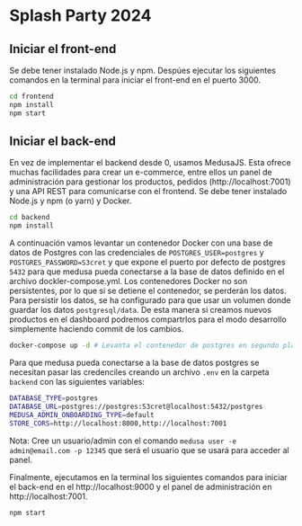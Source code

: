 # Splash Party 2024

## Iniciar el front-end
Se debe tener instalado Node.js y npm.
Despúes ejecutar los siguientes comandos en la terminal para iniciar el front-end en el puerto 3000.
```bash
cd frontend
npm install
npm start
```

## Iniciar el back-end
En vez de implementar el backend desde 0, usamos MedusaJS. Esta ofrece muchas facilidades para crear un e-commerce, entre ellos un panel de administración para gestionar los productos, pedidos (http://localhost:7001) y una API REST para comunicarse con el frontend.
Se debe tener instalado Node.js y npm (o yarn) y Docker.

```bash	
cd backend
npm install
```

A continuación vamos levantar un contenedor Docker con una base de datos de Postgres con las credenciales de `POSTGRES_USER=postgres` y `POSTGRES_PASSWORD=S3cret` y que expone el puerto por defecto de postgres `5432` para que medusa pueda conectarse a la base de datos definido en el archivo dockler-compose.yml. Los contenedores Docker no son persistentes, por lo que si se detiene el contenedor, se perderán los datos. Para persistir los datos, se ha configurado para que usar un volumen donde guardar los datos `postgresql/data`. De esta manera si creamos nuevos productos en el dashboard podremos compartrlos para el modo desarrollo simplemente haciendo commit de los cambios.

```bash
docker-compose up -d # Levanta el contenedor de postgres en segundo plano con la opción -d
```

Para que medusa pueda conectarse a la base de datos postgres se necesitan pasar las credenciles creando un archivo `.env` en la carpeta `backend` con las siguientes variables:
```bash
DATABASE_TYPE=postgres
DATABASE_URL=postgres://postgres:S3cret@localhost:5432/postgres
MEDUSA_ADMIN_ONBOARDING_TYPE=default
STORE_CORS=http://localhost:8000,http://localhost:7001
```

Nota: Cree un usuario/admin con  el comando `medusa user -e admin@email.com -p 12345` que será el usuario que se usará para acceder al panel.

Finalmente, ejecutamos en la terminal los siguientes comandos para iniciar el back-end en el http://localhost:9000 y el panel de administración en http://localhost:7001.

```bash	
npm start
```